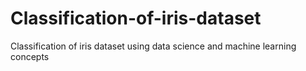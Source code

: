 # Classification-of-iris-dataset
Classification of iris dataset using data science and machine learning concepts 
